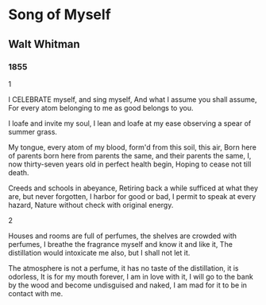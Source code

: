 # Song of Myself
## Walt Whitman
### 1855

1

I CELEBRATE myself, and sing myself,
And what I assume you shall assume,
For every atom belonging to me as good belongs to you.

I loafe and invite my soul,
I lean and loafe at my ease observing a spear of summer grass.

My tongue, every atom of my blood, form'd from this soil, this
air,
Born here of parents born here from parents the same, and their
parents the same,
I, now thirty-seven years old in perfect health begin,
Hoping to cease not till death.

Creeds and schools in abeyance,
Retiring back a while sufficed at what they are, but never forgotten,
I harbor for good or bad, I permit to speak at every hazard,
Nature without check with original energy.


2

Houses and rooms are full of perfumes, the shelves are crowded
with perfumes,
I breathe the fragrance myself and know it and like it,
The distillation would intoxicate me also, but I shall not let it.

The atmosphere is not a perfume, it has no taste of the distillation,
it is odorless,
It is for my mouth forever, I am in love with it,
I will go to the bank by the wood and become undisguised and
naked,
I am mad for it to be in contact with me.
